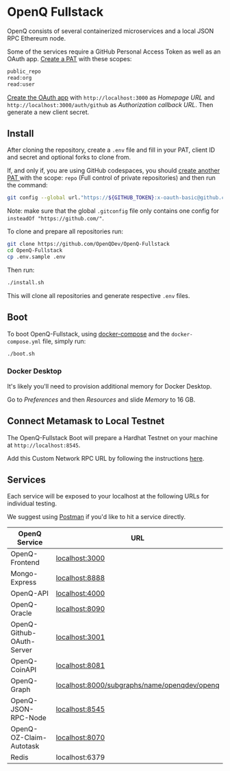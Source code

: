 # OpenQ Fullstack

OpenQ consists of several containerized microservices and a local JSON RPC Ethereum node.

Some of the services require a GitHub Personal Access Token as well as an OAuth app. [Create a PAT](https://docs.github.com/en/authentication/keeping-your-account-and-data-secure/creating-a-personal-access-token) with these scopes:

```bash
public_repo
read:org
read:user
```

[Create the OAuth app](https://github.com/settings/applications/new) with `http://localhost:3000` as *Homepage URL* and `http://localhost:3000/auth/github` as *Authorization callback URL*. Then generate a new client secret.

## Install

After cloning the repository, create a `.env` file and fill in your PAT, client ID and secret and optional forks to clone from.

If, and only if, you are using GitHub codespaces, you should [create another PAT ](https://docs.github.com/en/authentication/keeping-your-account-and-data-secure/creating-a-personal-access-token) with the scope: `repo` (Full control of private repositories) and then run the command:

```bash
git config --global url."https://${GITHUB_TOKEN}:x-oauth-basic@github.com/".insteadOf "https://github.com/"
```

Note: make sure that the global `.gitconfig` file only contains one config for `insteadOf "https://github.com/"`.

To clone and prepare all repositories run:

```bash
git clone https://github.com/OpenQDev/OpenQ-Fullstack
cd OpenQ-Fullstack
cp .env.sample .env
```

Then run:

```bash
./install.sh
```

This will clone all repositories and generate respective `.env` files.

## Boot

To boot OpenQ-Fullstack, using [docker-compose](https://docs.docker.com/compose/) and the `docker-compose.yml` file, simply run:

```bash
./boot.sh
```

### Docker Desktop

It's likely you'll need to provision additional memory for Docker Desktop.

Go to *Preferences* and then *Resources* and slide *Memory* to 16 GB.

## Connect Metamask to Local Testnet

The OpenQ-Fullstack Boot will prepare a Hardhat Testnet on your machine at `http://localhost:8545`.

Add this Custom Network RPC URL by following the instructions [here](https://metamask.zendesk.com/hc/en-us/articles/360043227612-How-to-add-a-custom-network-RPC).

## Services

Each service will be exposed to your localhost at the following URLs for individual testing.

We suggest using [Postman](https://www.postman.com/) if you'd like to hit a service directly.

| OpenQ Service             | URL                                                 |
| ------------------------- | --------------------------------------------------- |
| OpenQ-Frontend            | [localhost:3000](http://localhost:3000)                                      |
| Mongo-Express             | [localhost:8888](http://localhost:8888)                                      |
| OpenQ-API                 | [localhost:4000](http://localhost:4000)                                      |
| OpenQ-Oracle              | [localhost:8090](http://localhost:8090)                                      |
| OpenQ-Github-OAuth-Server | [localhost:3001](http://localhost:3001)                                      |
| OpenQ-CoinAPI             | [localhost:8081](http://localhost:8081)                                      |
| OpenQ-Graph               | [localhost:8000/subgraphs/name/openqdev/openq](http://localhost:8000/subgraphs/name/openqdev/openq) |
| OpenQ-JSON-RPC-Node       | [localhost:8545](http://localhost:8545)                                      |
| OpenQ-OZ-Claim-Autotask   | [localhost:8070](http://localhost:8070)                                      |
| Redis                     | localhost:6379                                      |
